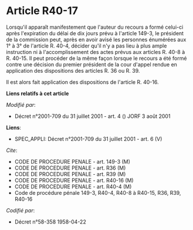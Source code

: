 # Article R40-17

Lorsqu'il apparaît manifestement que l'auteur du recours a formé celui-ci après l'expiration du délai de dix jours prévu à
l'article 149-3, le président de la commission peut, après en avoir avisé les personnes énumérées aux 1° à 3° de l'article R.
40-4, décider qu'il n'y a pas lieu à plus ample instruction ni à l'accomplissement des actes prévus aux articles R. 40-8 à R.
40-15. Il peut procéder de la même façon lorsque le recours a été formé contre une décision du premier président de la cour
d'appel rendue en application des dispositions des articles R. 36 ou R. 39.

Il est alors fait application des dispositions de l'article R. 40-16.

**Liens relatifs à cet article**

_Modifié par_:

  - Décret n°2001-709 du 31 juillet 2001 - art. 4 () JORF 3 août 2001

**Liens**:

  - SPEC_APPLI: Décret n°2001-709 du 31 juillet 2001 - art. 6 (V)

_Cite_:

  - CODE DE PROCEDURE PENALE - art. 149-3 (M)
  - CODE DE PROCEDURE PENALE - art. R36 (M)
  - CODE DE PROCEDURE PENALE - art. R39 (M)
  - CODE DE PROCEDURE PENALE - art. R40-16 (M)
  - CODE DE PROCEDURE PENALE - art. R40-4 (M)
  - Code de procédure pénale 149-3, R40-4, R40-8 à R40-15, R36, R39, R40-16

_Codifié par_:

  - Décret n°58-358 1958-04-22
